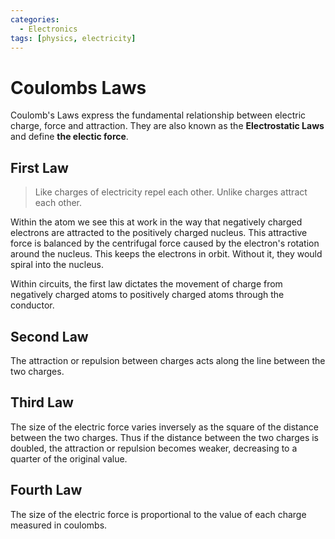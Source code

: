 ```yaml
---
categories:
  - Electronics
tags: [physics, electricity]
---
```


# Coulombs Laws

Coulomb's Laws express the fundamental relationship between electric charge, force and attraction. They are also known as the **Electrostatic Laws** and define **the electic force**.

## First Law

> Like charges of electricity repel each other. Unlike charges attract each other.

Within the atom we see this at work in the way that negatively charged electrons are attracted to the positively charged nucleus. This attractive force is balanced by the centrifugal force caused by the electron's rotation around the nucleus. This keeps the electrons in orbit. Without it, they would spiral into the nucleus.

Within circuits, the first law dictates the movement of charge from negatively charged atoms to positively charged atoms through the conductor.

## Second Law

The attraction or repulsion between charges acts along the line between the two charges.

## Third Law

The size of the electric force varies inversely as the square of the distance between the two charges. Thus if the distance between the two charges is doubled, the attraction or repulsion becomes weaker, decreasing to a quarter of the original value.

## Fourth Law

The size of the electric force is proportional to the value of each charge measured in coulombs.
